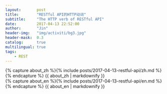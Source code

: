 ```yaml
---
layout:       post
title:        "RESTful API的HTTP动词"
subtitle:     "The HTTP verb of RESTful API"
date:         2017-04-13 22:52:00
author:       "Jin"
header-img:   "img/activiti/bg3.jpg"
header-mask:  0.3
catalog:      true
multilingual: true
tags:
    - REST
---
```


<!-- Chinese Version -->
<div class="zh post-container">
    {% capture about_zh %}{% include posts/2017-04-13-restful-api/zh.md %}{% endcapture %}
    {{ about_zh | markdownify }}
</div>

<!-- English Version -->
<div class="en post-container">
    {% capture about_en %}{% include posts/2017-04-13-restful-api/en.md %}{% endcapture %}
    {{ about_en | markdownify }}
</div>
